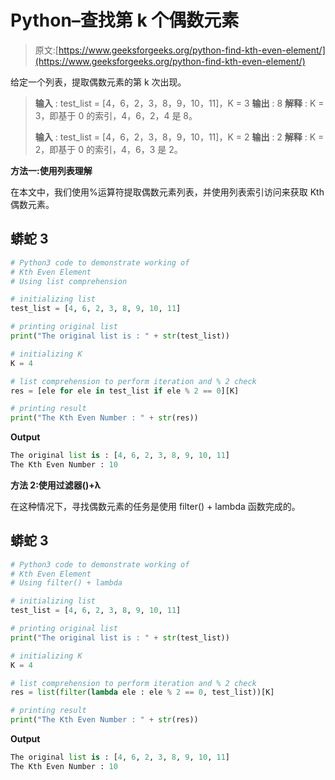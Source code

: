 # Python–查找第 k 个偶数元素

> 原文:[https://www.geeksforgeeks.org/python-find-kth-even-element/](https://www.geeksforgeeks.org/python-find-kth-even-element/)

给定一个列表，提取偶数元素的第 k 次出现。

> **输入** : test_list = [4，6，2，3，8，9，10，11]，K = 3
> **输出** : 8
> **解释** : K = 3，即基于 0 的索引，4，6，2，4 是 8。
> 
> **输入** : test_list = [4，6，2，3，8，9，10，11]，K = 2
> **输出** : 2
> **解释** : K = 2，即基于 0 的索引，4，6，3 是 2。

**方法一:使用列表理解**

在本文中，我们使用%运算符提取偶数元素列表，并使用列表索引访问来获取 Kth 偶数元素。

## 蟒蛇 3

```py
# Python3 code to demonstrate working of 
# Kth Even Element
# Using list comprehension

# initializing list
test_list = [4, 6, 2, 3, 8, 9, 10, 11]

# printing original list
print("The original list is : " + str(test_list))

# initializing K 
K = 4

# list comprehension to perform iteration and % 2 check 
res = [ele for ele in test_list if ele % 2 == 0][K]

# printing result 
print("The Kth Even Number : " + str(res))
```

**Output**

```py
The original list is : [4, 6, 2, 3, 8, 9, 10, 11]
The Kth Even Number : 10

```

**方法 2:使用过滤器()+λ**

在这种情况下，寻找偶数元素的任务是使用 filter() + lambda 函数完成的。

## 蟒蛇 3

```py
# Python3 code to demonstrate working of 
# Kth Even Element
# Using filter() + lambda

# initializing list
test_list = [4, 6, 2, 3, 8, 9, 10, 11]

# printing original list
print("The original list is : " + str(test_list))

# initializing K 
K = 4

# list comprehension to perform iteration and % 2 check 
res = list(filter(lambda ele : ele % 2 == 0, test_list))[K]

# printing result 
print("The Kth Even Number : " + str(res))
```

**Output**

```py
The original list is : [4, 6, 2, 3, 8, 9, 10, 11]
The Kth Even Number : 10

```